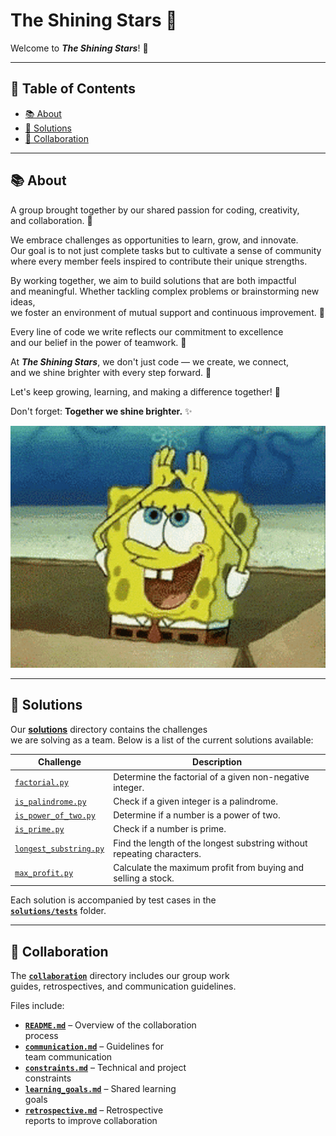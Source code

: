 # **The Shining Stars 🌟**

Welcome to **_The Shining Stars_**! 👋

---

## **📖 Table of Contents**

- [📚 About](#-about)  
- [🚀 Solutions](#-solutions)  
- [🤝 Collaboration](#-collaboration)  

---

## **📚 About**

A group brought together by our shared passion for coding, creativity,  
and collaboration. 🌈  

We embrace challenges as opportunities to learn, grow, and innovate.  
Our goal is to not just complete tasks but to cultivate a sense of community  
where every member feels inspired to contribute their unique strengths.  

By working together, we aim to build solutions that are both impactful  
and meaningful. Whether tackling complex problems or brainstorming new ideas,  
we foster an environment of mutual support and continuous improvement. 🤝

Every line of code we write reflects our commitment to excellence  
and our belief in the power of teamwork. 💪  

At **_The Shining Stars_**, we don't just code — we create, we connect,  
and we shine brighter with every step forward. 💫  

Let's keep growing, learning, and making a difference together! 🚀  

Don't forget: **Together we shine brighter.** ✨  

![SpongeBob shining gif for motivation](notes/time-to-shine-spongebob-shine.gif)

---

## **🚀 Solutions**

Our **[solutions](solutions/)** directory contains the challenges  
we are solving as a team.
Below is a list of the current solutions available:

| Challenge             | Description                                         |
|-----------------------|-----------------------------------------------------|
| [`factorial.py`](https://github.com/MIT-Emerging-Talent/ET6-foundations-group-05/issues/24) | Determine the factorial of a given non-negative integer. |
| [`is_palindrome.py`](https://github.com/MIT-Emerging-Talent/ET6-foundations-group-05/issues/30) | Check if a given integer is a palindrome.               |
| [`is_power_of_two.py`](https://github.com/MIT-Emerging-Talent/ET6-foundations-group-05/issues/17) | Determine if a number is a power of two.                 |
| [`is_prime.py`](https://github.com/MIT-Emerging-Talent/ET6-foundations-group-05/issues/26) | Check if a number is prime.                              |
| [`longest_substring.py`](https://github.com/MIT-Emerging-Talent/ET6-foundations-group-05/issues/44) | Find the length of the longest substring without repeating characters. |
| [`max_profit.py`](https://github.com/MIT-Emerging-Talent/ET6-foundations-group-05/issues/22) | Calculate the maximum profit from buying and selling a stock. |

Each solution is accompanied by test cases in the  
**[`solutions/tests`](solutions/tests/)** folder.

---

## **🤝 Collaboration**

The **[`collaboration`](collaboration/)** directory includes our group work  
guides, retrospectives, and communication guidelines.

Files include:

- **[`README.md`](collaboration/README.md)** – Overview of the collaboration  
  process  
- **[`communication.md`](collaboration/communication.md)** – Guidelines for  
  team communication  
- **[`constraints.md`](collaboration/constraints.md)** – Technical and project  
  constraints  
- **[`learning_goals.md`](collaboration/learning_goals.md)** – Shared learning  
  goals  
- **[`retrospective.md`](collaboration/retrospective.md)** – Retrospective  
  reports to improve collaboration
